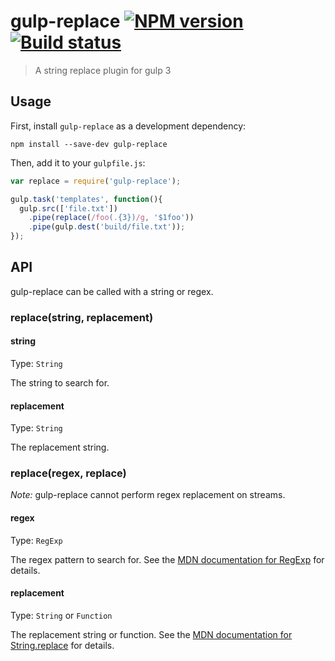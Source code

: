 # gulp-replace [![NPM version][npm-image]][npm-url] [![Build status][travis-image]][travis-url]
> A string replace plugin for gulp 3

## Usage

First, install `gulp-replace` as a development dependency:

```shell
npm install --save-dev gulp-replace
```

Then, add it to your `gulpfile.js`:

```javascript
var replace = require('gulp-replace');

gulp.task('templates', function(){
  gulp.src(['file.txt'])
    .pipe(replace(/foo(.{3})/g, '$1foo'))
    .pipe(gulp.dest('build/file.txt'));
});
```


## API

gulp-replace can be called with a string or regex.

### replace(string, replacement)

#### string
Type: `String`

The string to search for.

#### replacement
Type: `String`

The replacement string.

### replace(regex, replace)

*Note:* gulp-replace cannot perform regex replacement on streams.

#### regex
Type: `RegExp`

The regex pattern to search for. See the [MDN documentation for RegExp] for details.

#### replacement
Type: `String` or `Function`

The replacement string or function. See the [MDN documentation for String.replace] for details.


[MDN documentation for RegExp]: https://developer.mozilla.org/en-US/docs/Web/JavaScript/Reference/Global_Objects/RegExp
[MDN documentation for String.replace]: https://developer.mozilla.org/en-US/docs/Web/JavaScript/Reference/Global_Objects/String/replace#Specifying_a_string_as_a_parameter

[travis-url]: http://travis-ci.org/lazd/gulp-replace
[travis-image]: https://secure.travis-ci.org/lazd/gulp-replace.png?branch=master
[npm-url]: https://npmjs.org/package/gulp-replace
[npm-image]: https://badge.fury.io/js/gulp-replace.png

